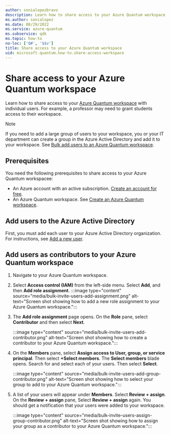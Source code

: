 ```yaml
---
author: sonialopezbravo
description: Learn how to share access to your Azure Quantum workspace.
ms.author: sonialopez
ms.date: 08/29/2022
ms.service: azure-quantum
ms.subservice: qdk
ms.topic: how-to
no-loc: ['Q#', '$$v']
title: Share access to your Azure Quantum workspace
uid: microsoft.quantum.how-to.share-access-workspace
---
```


# Share access to your Azure Quantum workspace

Learn how to share access to your [Azure Quantum workspace](xref:microsoft.quantum.how-to.workspace) with individual users. For example, a professor may need to grant students access to their workspace.

> [!NOTE]
> If you need to add a large group of users to your workspace, you or your IT department can create a group in the Azure Active Directory and add it to your workspace. See [Bulk add users to an Azure Quantum workspace](xref:microsoft.quantum.how-to.bulk-add-users).

## Prerequisites

You need the following prerequisites to share access to your Azure Quantum workspacee:

- An Azure account with an active subscription. [Create an account for free](https://azure.microsoft.com/free/?WT.mc_id=A261C142F).
- An Azure Quantum workspace. See [Create an Azure Quantum workspace](xref:microsoft.quantum.how-to.workspace).


## Add users to the Azure Active Directory

First, you must add each user to your Azure Active Directory organization. For instructions, see [Add a new user](/azure/active-directory/fundamentals/add-users-azure-active-directory#add-a-new-user).

## Add users as contributors to your Azure Quantum workspace

1. Navigate to your Azure Quantum workspace.

1. Select **Access control (IAM)** from the left-side menu. Select **Add**, and then **Add role assignment**.
    :::image type="content" source="media/bulk-invite-users-add-assignment.png" alt-text="Screen shot showing how to add a new role assignment to your Azure Quantum workspace.":::

1. The **Add role assignment** page opens. On the **Role** pane, select **Contributor** and then select **Next**. 

    :::image type="content" source="media/bulk-invite-users-add-contributor.png" alt-text="Screen shot showing how to create a contributor to your Azure Quantum workspace.":::

1. On the **Members** pane, select **Assign access to User, group, or service principal**. Then select **+Select members**. The **Select members** blade opens. Search for and select each of your users. Then select **Select**. 

    :::image type="content" source="media/bulk-invite-users-add-group-contributor.png" alt-text="Screen shot showing how to select your group to add to your Azure Quantum workspace.":::

1. A list of your users will appear under **Members**. Select **Review + assign**. On the **Review + assign** pane, Select **Review + assign** again. You should get a notification that your users were added to your workspace.

    :::image type="content" source="media/bulk-invite-users-assign-group-contributor.png" alt-text="Screen shot showing how to assign your group as a contributor to your Azure Quantum workspace.":::